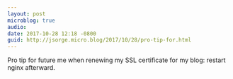 ```yaml
---
layout: post
microblog: true
audio: 
date: 2017-10-28 12:18 -0800
guid: http://jsorge.micro.blog/2017/10/28/pro-tip-for.html
---
```

Pro tip for future me when renewing my SSL certificate for my blog: restart nginx afterward.
